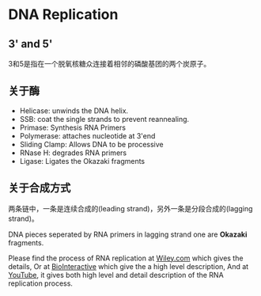 # DNA Replication

## 3' and 5'
3和5是指在一个脱氧核糖众连接着相邻的磷酸基团的两个炭原子。

## 关于酶
* Helicase: unwinds the DNA helix.
* SSB: coat the single strands to prevent reannealing.
* Primase: Synthesis RNA Primers
* Polymerase: attaches nucleotide at 3'end
* Sliding Clamp: Allows DNA to be processive
* RNase H: degrades RNA primers
* Ligase: Ligates the Okazaki fragments

## 关于合成方式
两条链中，一条是连续合成的(leading strand)，另外一条是分段合成的(lagging strand)。

DNA pieces seperated by RNA primers in lagging strand one are **Okazaki** fragments.

Please find the process of RNA replication at
[Wiley.com](http://www.wiley.com/college/pratt/0471393878/instructor/animations/dna_replication/dna_replication.swf) which gives the details,
Or at [BioInteractive](http://www.hhmi.org/biointeractive/dna-replication-advanced-detail) which give the a high level description,
And at [YouTube](https://www.youtube.com/watch?v=OnuspQG0Jd0), it gives both high level and detail description of the RNA replication process.



